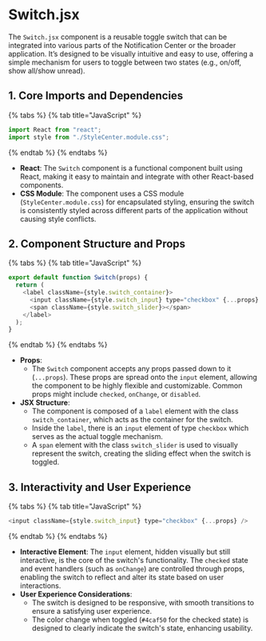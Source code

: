# Switch.jsx

The `Switch.jsx` component is a reusable toggle switch that can be integrated into various parts of the Notification Center or the broader application. It’s designed to be visually intuitive and easy to use, offering a simple mechanism for users to toggle between two states (e.g., on/off, show all/show unread).

## 1. **Core Imports and Dependencies**

{% tabs %}
{% tab title="JavaScript" %}
```javascript
import React from "react";
import style from "./StyleCenter.module.css";
```
{% endtab %}
{% endtabs %}

* **React**: The `Switch` component is a functional component built using React, making it easy to maintain and integrate with other React-based components.
* **CSS Module**: The component uses a CSS module (`StyleCenter.module.css`) for encapsulated styling, ensuring the switch is consistently styled across different parts of the application without causing style conflicts.

## 2. **Component Structure and Props**

{% tabs %}
{% tab title="JavaScript" %}
```javascript
export default function Switch(props) {
  return (
    <label className={style.switch_container}>
      <input className={style.switch_input} type="checkbox" {...props} />
      <span className={style.switch_slider}></span>
    </label>
  );
}
```
{% endtab %}
{% endtabs %}

* **Props**:
  * The `Switch` component accepts any props passed down to it (`...props`). These props are spread onto the `input` element, allowing the component to be highly flexible and customizable. Common props might include `checked`, `onChange`, or `disabled`.
* **JSX Structure**:
  * The component is composed of a `label` element with the class `switch_container`, which acts as the container for the switch.
  * Inside the `label`, there is an `input` element of type `checkbox` which serves as the actual toggle mechanism.
  * A `span` element with the class `switch_slider` is used to visually represent the switch, creating the sliding effect when the switch is toggled.

## 3. **Interactivity and User Experience**

{% tabs %}
{% tab title="JavaScript" %}
```javascript
<input className={style.switch_input} type="checkbox" {...props} />
```
{% endtab %}
{% endtabs %}

* **Interactive Element**: The `input` element, hidden visually but still interactive, is the core of the switch's functionality. The `checked` state and event handlers (such as `onChange`) are controlled through props, enabling the switch to reflect and alter its state based on user interactions.
* **User Experience Considerations**:
  * The switch is designed to be responsive, with smooth transitions to ensure a satisfying user experience.
  * The color change when toggled (`#4caf50` for the checked state) is designed to clearly indicate the switch's state, enhancing usability.
